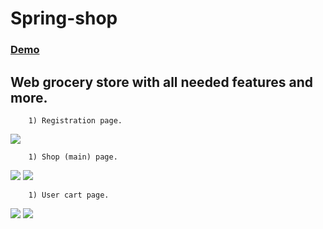 # Spring-shop

<a href="http://grocerystore-webgrocerystore.rhcloud.com/"> <h3> Demo </h3> </a>

## Web grocery store with all needed features and more.
```
	1) Registration page.
```

<img src="http://i.imgur.com/EUTSDg6.jpg">

```
	1) Shop (main) page.
```

<img src="http://imgur.com/8GYRARZ.jpg">

<img src="http://imgur.com/9lHpvMq.jpg">


```
	1) User cart page.
```
<img src="http://i.imgur.com/IAZJjQY.jpg">

<img src="http://i.imgur.com/LScvKz0.jpg">
